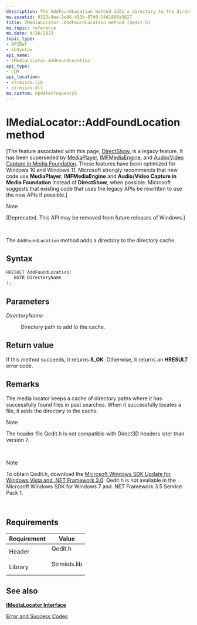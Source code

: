 ```yaml
---
description: The AddFoundLocation method adds a directory to the directory cache.
ms.assetid: 0323c4ea-2e86-433b-87d0-34d1800a5627
title: IMediaLocator::AddFoundLocation method (Qedit.h)
ms.topic: reference
ms.date: 4/26/2023
topic_type: 
- APIRef
- kbSyntax
api_name: 
- IMediaLocator.AddFoundLocation
api_type: 
- COM
api_location: 
- strmiids.lib
- strmiids.dll
ms.custom: UpdateFrequency5
---
```


# IMediaLocator::AddFoundLocation method

\[The feature associated with this page, [DirectShow](/windows/win32/directshow/directshow), is a legacy feature. It has been superseded by [MediaPlayer](/uwp/api/Windows.Media.Playback.MediaPlayer), [IMFMediaEngine](/windows/win32/api/mfmediaengine/nn-mfmediaengine-imfmediaengine), and [Audio/Video Capture in Media Foundation](windows/win32/medfound/audio-video-capture-in-media-foundation). Those features have been optimized for Windows 10 and Windows 11. Microsoft strongly recommends that new code use **MediaPlayer**, **IMFMediaEngine** and **Audio/Video Capture in Media Foundation** instead of **DirectShow**, when possible. Microsoft suggests that existing code that uses the legacy APIs be rewritten to use the new APIs if possible.\]

> [!Note]  
> \[Deprecated. This API may be removed from future releases of Windows.\]

 

The `AddFoundLocation` method adds a directory to the directory cache.

## Syntax


```C++
HRESULT AddFoundLocation(
   BSTR DirectoryName
);
```



## Parameters

<dl> <dt>

*DirectoryName* 
</dt> <dd>

Directory path to add to the cache.

</dd> </dl>

## Return value

If this method succeeds, it returns **S\_OK**. Otherwise, it returns an **HRESULT** error code.

## Remarks

The media locator keeps a cache of directory paths where it has successfully found files in past searches. When it successfully locates a file, it adds the directory to the cache.

> [!Note]  
> The header file Qedit.h is not compatible with Direct3D headers later than version 7.

 

> [!Note]  
> To obtain Qedit.h, download the [Microsoft Windows SDK Update for Windows Vista and .NET Framework 3.0](https://msdn.microsoft.com/windowsvista/bb980924.aspx). Qedit.h is not available in the Microsoft Windows SDK for Windows 7 and .NET Framework 3.5 Service Pack 1.

 

## Requirements



| Requirement | Value |
|--------------------|-----------------------------------------------------------------------------------------|
| Header<br/>  | <dl> <dt>Qedit.h</dt> </dl>      |
| Library<br/> | <dl> <dt>Strmiids.lib</dt> </dl> |



## See also

<dl> <dt>

[**IMediaLocator Interface**](imedialocator.md)
</dt> <dt>

[Error and Success Codes](error-and-success-codes.md)
</dt> </dl>

 

 




